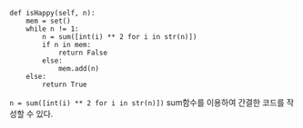 ```python3
def isHappy(self, n):
    mem = set()
    while n != 1:
        n = sum([int(i) ** 2 for i in str(n)])
        if n in mem:
            return False
        else:
            mem.add(n)
    else:
        return True
```
`n = sum([int(i) ** 2 for i in str(n)])`
sum함수를 이용하여 간결한 코드를 작성할 수 있다.
